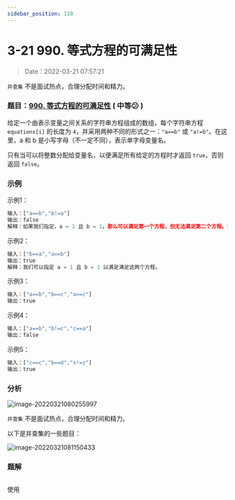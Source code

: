 ```yaml
---
sidebar_position: 110
---
```


# 3-21 990. 等式方程的可满足性

> Date：2022-03-21 07:57:21

`并查集` 不是面试热点，合理分配时间和精力。

### 题目：[990. 等式方程的可满足性](https://leetcode-cn.com/problems/satisfiability-of-equality-equations/) ( 中等:confused: ) 

给定一个由表示变量之间关系的字符串方程组成的数组，每个字符串方程 `equations[i]` 的长度为 `4`，并采用两种不同的形式之一：`"a==b"` 或 `"a!=b"`。在这里，a 和 b 是小写字母（不一定不同），表示单字母变量名。

只有当可以将整数分配给变量名，以便满足所有给定的方程时才返回 `true`，否则返回 `false`。 

### 示例

示例1：

```ts
输入：["a==b","b!=a"]
输出：false
解释：如果我们指定，a = 1 且 b = 1，那么可以满足第一个方程，但无法满足第二个方程。没有办法分配变量同时满足这两个方程。
```

示例2：

```ts
输入：["b==a","a==b"]
输出：true
解释：我们可以指定 a = 1 且 b = 1 以满足满足这两个方程。
```

示例3：

```ts
输入：["a==b","b==c","a==c"]
输出：true
```

示例4：

```ts
输入：["a==b","b!=c","c==a"]
输出：false
```

示例5：

```ts
输入：["c==c","b==d","x!=z"]
输出：true
```

### 分析

![image-20220321080255997](https://gitee.com/nahaohao/pic-upload/raw/master/img/image-20220321080255997.png)

`并查集` 不是面试热点，合理分配时间和精力。

以下是并查集的一些题目：

![image-20220321081150433](https://gitee.com/nahaohao/pic-upload/raw/master/img/image-20220321081150433.png)

### 题解

```ts

```

使用

```ts

```

